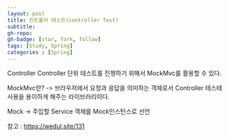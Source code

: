 ```yaml
---
layout: post
title: 컨트롤러 테스트(controller Test)
subtitle: 
gh-repo: 
gh-badge: [star, fork, follow]
tags: [Study, Spring]
categories : [Spring]
---
```



Controller
Controller 단위 테스트를 진행하기 위해서 MockMvc를 활용할 수 있다.

MockMvc란?
-> 브라우저에서 요청과 응답을 의미하는 객체로서 Controller 테스테 사용을 용이하게 해주는 라이브러리이다.

Mock
-> 주입할 Service 객체를 Mock인스턴스로 선언


참고 : https://wedul.site/131